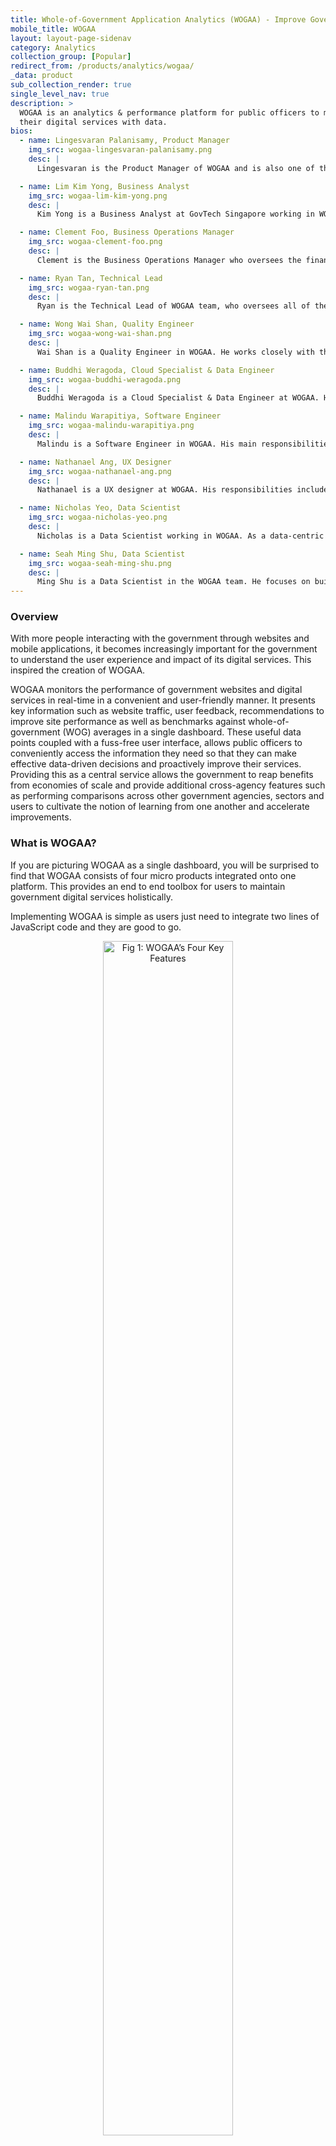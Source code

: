 ```yaml
---
title: Whole-of-Government Application Analytics (WOGAA) - Improve Government Services with Data
mobile_title: WOGAA
layout: layout-page-sidenav
category: Analytics
collection_group: [Popular]
redirect_from: /products/analytics/wogaa/
_data: product
sub_collection_render: true
single_level_nav: true
description: >
  WOGAA is an analytics & performance platform for public officers to monitor the health of their government websites and optimise the performance of
  their digital services with data.
bios:
  - name: Lingesvaran Palanisamy, Product Manager
    img_src: wogaa-lingesvaran-palanisamy.png
    desc: |
      Lingesvaran is the Product Manager of WOGAA and is also one of the earliest member of the team involved in the Product Inception process. His dynamic, hands-on approach and demonstrated abilities to motivate, organise and lead a product team comes from his experience in managing small to large software development projects that meet demanding time restraints in deadline-driven environments and exceed all expectations. His main responsibilities include managing the product throughout its Product Lifecycle, gathering and prioritising product and user requirements, defining the product vision, and working closely with engineering, design, data and marketing teams to deliver WOGAA and its micro products to Whole-of-Government.

  - name: Lim Kim Yong, Business Analyst
    img_src: wogaa-lim-kim-yong.png
    desc: |
      Kim Yong is a Business Analyst at GovTech Singapore working in WOGAA. He is often that patty in between the hamburger where the 2 civilisations challenge one another for the "best" piece of meat - Business & IT Folks. Gathering, analysing, converts unknowns into knowns, and delivering product requirements & solutions using Agile methodologies such as SCRUM is one of his greatest strengths. Kim Yong is certified with CSPO and PMI-ACP.

  - name: Clement Foo, Business Operations Manager
    img_src: wogaa-clement-foo.png
    desc: |
      Clement is the Business Operations Manager who oversees the finances and monitors the KPIs for the project. As a firm believer of the product despite joining the team later, he also spends his time sharing about the power of data analytics through WOGAA to the other agencies to speed up digitalisation within the Singapore government.

  - name: Ryan Tan, Technical Lead
    img_src: wogaa-ryan-tan.png
    desc: |
      Ryan is the Technical Lead of WOGAA team, who oversees all of the technical decisions made in the product and advises the product owner on the feasibility of upcoming features. His main job is to keep the engineering team happy, be it giving them challenges or just guiding them to their answers. Besides that, he is mostly helping out on backend engineering tasks and also planning for the technical architecture of the product.

  - name: Wong Wai Shan, Quality Engineer
    img_src: wogaa-wong-wai-shan.png
    desc: |
      Wai Shan is a Quality Engineer in WOGAA. He works closely with the team to ensure all components of WOGAA operate smoothly and remain problem-free. Both Quality Engineers of the team strategise so that all new features are fully tested, with regression, performance and security considerations, before being rolled out to production.

  - name: Buddhi Weragoda, Cloud Specialist & Data Engineer
    img_src: wogaa-buddhi-weragoda.png
    desc: |
      Buddhi Weragoda is a Cloud Specialist & Data Engineer at WOGAA. His main responsibilities include Development Operations, Automating processes, improving cloud infrastructure and Data engineering.

  - name: Malindu Warapitiya, Software Engineer
    img_src: wogaa-malindu-warapitiya.png
    desc: |
      Malindu is a Software Engineer in WOGAA. His main responsibilities include constantly improving Sentiments – WOGAA's user feedback widget, and collaborating with fellow developers and the Design team to ensure all micro products run smoothly.

  - name: Nathanael Ang, UX Designer
    img_src: wogaa-nathanael-ang.png
    desc: |
      Nathanael is a UX designer at WOGAA. His responsibilities include on-going improvements and features for Uptime, Inspect, Mobile Analytics, as well as the resources in WOGAA to continuously improve the experience for new and existing users.

  - name: Nicholas Yeo, Data Scientist
    img_src: wogaa-nicholas-yeo.png
    desc: |
      Nicholas is a Data Scientist working in WOGAA. As a data-centric product, he works together with the Development team to design the end-to-end data infrastructure - data collection, enrichment, transformation which supports multiple dashboards and reporting needs. To better equip agency users with the skillset and thought processes to use data in their respective fields, he has conducted multiple workshops and lessons to help level users up in their own rights.

  - name: Seah Ming Shu, Data Scientist
    img_src: wogaa-seah-ming-shu.png
    desc: |
      Ming Shu is a Data Scientist in the WOGAA team. He focuses on building data models to perform ETL processes, while also analysing and crunching numbers to derive actionable insights for stakeholders from within GovTech and across the Government. He also has a keen interest in machine learning, and is exploring ways to incorporate it into the WOGAA product.
---
```


### Overview

With more people interacting with the government through websites and mobile applications, it becomes increasingly important for the government to
understand the user experience and impact of its digital services. This inspired the creation of WOGAA.

WOGAA monitors the performance of government websites and digital services in real-time in a convenient and user-friendly manner. It presents key
information such as website traffic, user feedback, recommendations to improve site performance as well as benchmarks against whole-of-government (WOG)
averages in a single dashboard. These useful data points coupled with a fuss-free user interface, allows public officers to conveniently access the information
they need so that they can make effective data-driven decisions and proactively improve their services. Providing this as a central service allows the
government to reap benefits from economies of scale and provide additional cross-agency features such as performing comparisons across other government agencies,
sectors and users to cultivate the notion of learning from one another and accelerate improvements.

### What is WOGAA?

If you are picturing WOGAA as a single dashboard, you will be surprised to find that WOGAA consists of four micro products integrated onto one platform.
This provides an end to end toolbox for users to maintain government digital services holistically.

Implementing WOGAA is simple as users just need to integrate two lines of JavaScript code and they are good to go.

<figure style="text-align: center">
  <img
    src="/assets/img/wogaa-features.png" width="70%" height="70%"
    alt="Fig 1: WOGAA’s Four Key Features"
  />
  <figcaption>Fig 1: WOGAA’s Four Key Features</figcaption>
</figure>

The four key features of WOGAA are as shown below.

- **WOGAA Uptime:** This feature tracks daily uptime and downtime of digital services and notifies users via email and/or SMS instantaneously when their
  website becomes unavailable. This allows agencies and their vendors to rectify the issue promptly and ensure that their digital services remain available
  to the public.

<figure style="text-align: center">
  <img
    src="/assets/img/uptime.png" width="80%" height="80%"
    alt="Fig 2: WOGAA Uptime Dashboard (For illustration purposes only)"
  />
  <figcaption>Fig 2: WOGAA Uptime Dashboard (For illustration purposes only)</figcaption>
</figure>

- **WOGAA Inspect:** This feature generates technical scores in the areas of Performance, Accessibility, Best Practices and Searchability/Search Engine
  Optimisation (SEO). To increase these scores, WOGAA Inspect also provides users with actionable technical recommendations that directly tackles the areas
  of improvement. This gives users immediate next steps to readily improve the usability of their digital services.

<figure style="text-align: center">
  <img
    src="/assets/img/inspect.png" width="80%" height="80%"
    alt="Fig 3: WOGAA Inspect Score Overview (For illustration purposes only)"
  />
  <figcaption>Fig 3: WOGAA Inspect Score Overview (For illustration purposes only)</figcaption>
</figure>

- **WOGAA Analytics:** This feature provides an overview of how a user's digital services are performing in a user-centric dashboard.
  This gives users the option of assessing digital service performances across WOG or viewing a specific agency's performance for more granular data analysis.
  Key metrics such as the total number of visitors, average time spent by visitors, trending pages etc are displayed to provide a deeper understanding of
  audience preferences and behaviours.

<figure style="text-align: center">
  <img
    src="/assets/img/wogaa-analytics.png" width="80%" height="80%"
    alt="Fig 4: WOGAA Analytics Dashboard (For illustration purposes only)"
  />
  <figcaption>Fig 4: WOGAA Analytics Dashboard (For illustration purposes only)</figcaption>
</figure>

- **WOGAA Sentiments:** This feature allows users to collect user feedback and ratings on their websites and digital services through a customisable widget. This qualitative voice-of-the-customer feedback complements the quantitative data users have, providing a more holistic view of the health of their services. This feature is also powered with analytics which provides additional parameters such as platform, device, country, and other related audience metrics for more advanced Sentiments analysis. For more information on Sentiments, you can visit this [link](https://www.tech.gov.sg/media/technews/your-sentiments-matter-in-the-design-of-government-digital-services){:target="\_blank"}.

<figure style="text-align: center">
  <img
    src="/assets/img/wogaa-widget.jpg" width="30%" height="30%"
    alt="Fig 5: WOGAA Sentiments Widget on GovTech's Website"
  />
  <figcaption>Fig 5: WOGAA Sentiments Widget on GovTech's Website</figcaption>
</figure>

<figure style="text-align: center">
  <img
    src="/assets/img/wogaa-ratingscale.jpg" width="30%" height="30%"
    alt="Fig 6: WOGAA Sentiments Rating Scale on GovTech's website"
  />
  <figcaption>Fig 6: WOGAA Sentiments Rating Scale on GovTech's website</figcaption>
</figure>

<figure style="text-align: center">
  <img
    src="/assets/img/wogaa-questions.png" width="60%" height="60%"
    alt="Fig 7: WOGAA Sentiments Questions on GovTech's Website"
  />
  <figcaption>Fig 7: WOGAA Sentiments Questions on GovTech's Website</figcaption>
</figure>

### Why Should WOGAA be Adopted?

The key benefits of WOGAA from a policy and WOG perspective are as shown below.

- **Providing an Automated Central Platform:** Strategic decision-making, based on the analysis of data and information, is essential for maintaining and serving businesses & citizens. The challenge for many agencies is that data sits in siloed systems that do not integrate and sync with each other. WOGAA's central platform brings together data from various tools and agencies, allowing them to view each other's digital service performance and constantly take steps to improve. This enhances the communication between agencies, saving valuable manhours.
- **Economies of Scale:** WOGAA is a free platform for all government agencies. Most of the effort in maintaining WOGAA is concentrated centrally which greatly reduces the cost and effort required by agencies to track and monitor their digital services.
- **Data Governance:** WOGAA provides the WOG digital universe for public officers from the Singapore government. This eliminates the need for manual and multiple engagements for data governance needs.
- **Automated Reporting of Key Metrics:** WOGAA automates the reporting of key metrics into daily, weekly, and monthly reports that can be exported as files directly or sent to users' emails. This allows public officers who are not WOGAA users to access insights on the performance of their agency's digital services at their convenience.
- **WOG Data Sharing:** WOGAA is accessible to all government agencies, hence it enables WOG data sharing. This encourages agencies to learn from each other and improve together.

### How Do You Use WOGAA?

- **WOGAA Uptime:** To use WOGAA Uptime, users can subscribe for email and/or SMS notifications via WOGAA. This allows users to be notified via their preferred platform once downtime occurs.
- **WOGAA Inspect:** WOGAA Inspect provides a dashboard for viewing the Performance, Accessibility, Best Practice and Searchability/Search Engine Optimisation (SEO) scores of an agencies' digital service. Users can also view actionable recommendations to improve the scores of each component as well or generate a report for further analysis.
- **WOGAA Analytics:** WOGAA Analytics presents data such as visits, page views, bounce rate, visit duration etc in a consolidated dashboard that can be viewed collectively.
- **WOGAA Sentiments:** Users can customise the questions, positioning, colours and choose from a selection of designs to ensure the widget matches the page. Once the public leaves user feedback on the relevant services, WOGAA Sentiments presents the scores against a 6-point scale rating in a dashboard, allowing users to view a breakdown of all audience ratings and feedback or download a report containing qualitative and quantitative Sentiments data for further analysis. Users can also subscribe to the Sentiments report to receive daily or weekly user feedback straight to their email inboxes.

### Success Stories

- The Digital Services KPI Dashboard was created through a combination of technology and policy guidelines. With the aim of uplifting digital services standards across the WOG, the dashboard focuses on six key metrics such as page load time, transaction completion rate, transaction customer satisfaction, Search Engine Optimisation (SEO), accessibility and system uptime. Since its inception, users have noticed a significant reduction in time spent when consolidating the key metrics that matter to them. They have also observed instant improvements in areas such as accessibility and SEO and were able to use the Sentiments feedback collected to improve various aspects of their digital services. From a WOG perspective, this trend is climbing steadily and expected to continue to grow throughout 2021.
- Building an end-to-end central analytics dashboarding tool is a huge facet of the WOGAA ecosystem. But upskilling public officers and building a data-driven community among the digital service owners/agencies is also crucial in encouraging government agencies to learn and improve together. In FY20, the team saw over 2,600 attendees at WOGAA events altogether, with a doubling of the number of users. WOGAA events cover a range of topics including an introduction to web analytics workshops, product webinars and guest speaker events aimed at providing the community with useful industry practices and insights. The WOGAA team also launched the WOGAA's very own advocate programme that saw a 71% agency take-up rate in its first run. With the influx of new users steadily rising, the team has also continuously made plans to provide more demonstration sessions and resources to support them.

### What's Next?

In 2021, the WOGAA team combined policy and tech for digital services improvement via our Digital Services KPI Dashboard. In 2022, the team intends to launch a dynamic and customisable dashboard for their advanced users.

### Getting Started

WOGAA is only available for Singapore public officers with a government-issued email. Register for your account through this [link](https://go.gov.sg/wogaadp){:target="\_blank"}.

### Contact Information

For enquiries on WOGAA, email <info@tech.gov.sg>.

### Meet the Team!

<div class="card-grid-container grid-25rem">
  {% for bios in page.bios %}
  {% assign img_url = "/assets/img/" | append: bios.img_src %}
  <div class="sgds-card">
    <div class="sgds-card-content">
      <img style="float: left; margin-right: 20px;" src="{{ img_url }}" alt="{{ bios.name }}">
      <p><strong>{{ bios.name }}</strong><br>
        {{ bios.desc }}
      </p>
    </div>
  </div>
  {% endfor %}  
</div>

- William Afendy, Technical Lead
- Anju Narayan, Quality Engineer
- Chin Yong How, Software Engineer
- Chuk Yih Jou, Software Engineer
- Lee Yi Sheng, Software Engineer
- Talia Ong, UX Designer
- Tan Yi Long, Software Engineer
- Yang Shulin, Data Engineer
- Shawn Kong, Community Manager
- Seow Yun Rong, Assistant Community Manager
- Khairul Anuar Bin Sohaimi, Technical Ops Support
- Farid Ismail, Technical Ops Support
- Jeff Ong, Business Analyst
- Angie Ng, Operations Engineer

